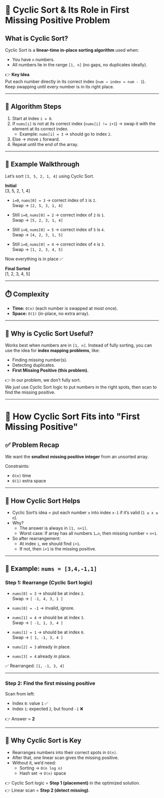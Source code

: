 # 🔄 Cyclic Sort & Its Role in First Missing Positive Problem

## What is Cyclic Sort?

Cyclic Sort is a **linear-time in-place sorting algorithm** used when:

- You have `n` numbers.
- All numbers lie in the range `[1, n]` (no gaps, no duplicates ideally).

👉 **Key Idea**  
Put each number directly in its correct index (`num → index = num - 1`).  
Keep swapping until every number is in its right place.

---

## 📝 Algorithm Steps

1. Start at index `i = 0`.
2. If `nums[i]` is not at its correct index (`nums[i] != i+1`) → swap it with the element at its correct index.
   - Example: `nums[i] = 3` → should go to index `2`.
3. Else → move `i` forward.
4. Repeat until the end of the array.

---

## 🔧 Example Walkthrough

Let’s sort `[3, 5, 2, 1, 4]` using Cyclic Sort.

**Initial**  
[3, 5, 2, 1, 4]

- `i=0`, `nums[0] = 3` → correct index of `3` is `2`.  
  Swap → `[2, 5, 3, 1, 4]`

- Still `i=0`, `nums[0] = 2` → correct index of `2` is `1`.  
  Swap → `[5, 2, 3, 1, 4]`

- Still `i=0`, `nums[0] = 5` → correct index of `5` is `4`.  
  Swap → `[4, 2, 3, 1, 5]`

- Still `i=0`, `nums[0] = 4` → correct index of `4` is `3`.  
  Swap → `[1, 2, 3, 4, 5]`

Now everything is in place ✅

**Final Sorted**  
[1, 2, 3, 4, 5]

---

## ⏱️ Complexity

- **Time:** `O(n)` (each number is swapped at most once).
- **Space:** `O(1)` (in-place, no extra array).

---

## 🌟 Why is Cyclic Sort Useful?

Works best when numbers are in `[1, n]`. Instead of fully sorting, you can use the idea for **index mapping problems**, like:

- Finding missing number(s).
- Detecting duplicates.
- **First Missing Positive (this problem).**

👉 In our problem, we don’t fully sort.  
We just use Cyclic Sort logic to put numbers in the right spots, then scan to find the missing positive.

---

# 🔗 How Cyclic Sort Fits into "First Missing Positive"

## ✅ Problem Recap

We want the **smallest missing positive integer** from an unsorted array.

Constraints:

- `O(n)` time
- `O(1)` extra space

---

## 🔗 How Cyclic Sort Helps

- Cyclic Sort’s idea = put each number `x` into index `x-1` if it’s valid (`1 ≤ x ≤ n`).
- Why?
  - The answer is always in `[1, n+1]`.
  - Worst case: If array has all numbers `1…n`, then missing number = `n+1`.
- So after rearrangement:
  - At index `i`, we should find `i+1`.
  - If not, then `i+1` is the missing positive.

---

## 🔄 Example: `nums = [3,4,-1,1]`

### Step 1: Rearrange (Cyclic Sort logic)

- `nums[0] = 3` → should be at index `2`.  
  Swap → `[ -1, 4, 3, 1 ]`

- `nums[0] = -1` → invalid, ignore.

- `nums[1] = 4` → should be at index `3`.  
  Swap → `[ -1, 1, 3, 4 ]`

- `nums[1] = 1` → should be at index `0`.  
  Swap → `[ 1, -1, 3, 4 ]`

- `nums[2] = 3` already in place.
- `nums[3] = 4` already in place.

✅ Rearranged: `[1, -1, 3, 4]`

---

### Step 2: Find the first missing positive

Scan from left:

- Index `0`: value `1` ✅
- Index `1`: expected `2`, but found `-1` ❌

👉 Answer = **2**

---

## 🎯 Why Cyclic Sort is Key

- Rearranges numbers into their correct spots in `O(n)`.
- After that, one linear scan gives the missing positive.
- Without it, we’d need:
  - Sorting → `O(n log n)`
  - Hash set → `O(n)` space

👉 Cyclic Sort logic = **Step 1 (placement)** in the optimized solution.  
👉 Linear scan = **Step 2 (detect missing)**.
